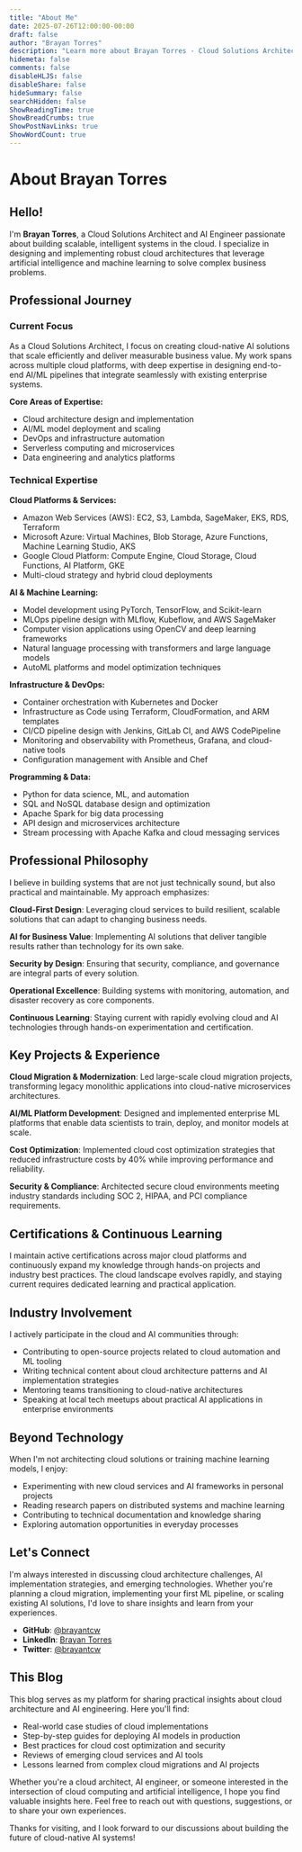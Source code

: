 ```yaml
---
title: "About Me"
date: 2025-07-26T12:00:00-00:00
draft: false
author: "Brayan Torres"
description: "Learn more about Brayan Torres - Cloud Solutions Architect and AI Engineer"
hidemeta: false
comments: false
disableHLJS: false
disableShare: false
hideSummary: false
searchHidden: false
ShowReadingTime: true
ShowBreadCrumbs: true
ShowPostNavLinks: true
ShowWordCount: true
---
```


# About Brayan Torres

## Hello!

I'm **Brayan Torres**, a Cloud Solutions Architect and AI Engineer passionate about building scalable, intelligent systems in the cloud. I specialize in designing and implementing robust cloud architectures that leverage artificial intelligence and machine learning to solve complex business problems.

## Professional Journey

### Current Focus

As a Cloud Solutions Architect, I focus on creating cloud-native AI solutions that scale efficiently and deliver measurable business value. My work spans across multiple cloud platforms, with deep expertise in designing end-to-end AI/ML pipelines that integrate seamlessly with existing enterprise systems.

**Core Areas of Expertise:**
- Cloud architecture design and implementation
- AI/ML model deployment and scaling
- DevOps and infrastructure automation
- Serverless computing and microservices
- Data engineering and analytics platforms

### Technical Expertise

**Cloud Platforms & Services:**
- Amazon Web Services (AWS): EC2, S3, Lambda, SageMaker, EKS, RDS, Terraform
- Microsoft Azure: Virtual Machines, Blob Storage, Azure Functions, Machine Learning Studio, AKS
- Google Cloud Platform: Compute Engine, Cloud Storage, Cloud Functions, AI Platform, GKE
- Multi-cloud strategy and hybrid cloud deployments

**AI & Machine Learning:**
- Model development using PyTorch, TensorFlow, and Scikit-learn
- MLOps pipeline design with MLflow, Kubeflow, and AWS SageMaker
- Computer vision applications using OpenCV and deep learning frameworks
- Natural language processing with transformers and large language models
- AutoML platforms and model optimization techniques

**Infrastructure & DevOps:**
- Container orchestration with Kubernetes and Docker
- Infrastructure as Code using Terraform, CloudFormation, and ARM templates
- CI/CD pipeline design with Jenkins, GitLab CI, and AWS CodePipeline
- Monitoring and observability with Prometheus, Grafana, and cloud-native tools
- Configuration management with Ansible and Chef

**Programming & Data:**
- Python for data science, ML, and automation
- SQL and NoSQL database design and optimization
- Apache Spark for big data processing
- API design and microservices architecture
- Stream processing with Apache Kafka and cloud messaging services

## Professional Philosophy

I believe in building systems that are not just technically sound, but also practical and maintainable. My approach emphasizes:

**Cloud-First Design**: Leveraging cloud services to build resilient, scalable solutions that can adapt to changing business needs.

**AI for Business Value**: Implementing AI solutions that deliver tangible results rather than technology for its own sake.

**Security by Design**: Ensuring that security, compliance, and governance are integral parts of every solution.

**Operational Excellence**: Building systems with monitoring, automation, and disaster recovery as core components.

**Continuous Learning**: Staying current with rapidly evolving cloud and AI technologies through hands-on experimentation and certification.

## Key Projects & Experience

**Cloud Migration & Modernization**: Led large-scale cloud migration projects, transforming legacy monolithic applications into cloud-native microservices architectures.

**AI/ML Platform Development**: Designed and implemented enterprise ML platforms that enable data scientists to train, deploy, and monitor models at scale.

**Cost Optimization**: Implemented cloud cost optimization strategies that reduced infrastructure costs by 40% while improving performance and reliability.

**Security & Compliance**: Architected secure cloud environments meeting industry standards including SOC 2, HIPAA, and PCI compliance requirements.

## Certifications & Continuous Learning

I maintain active certifications across major cloud platforms and continuously expand my knowledge through hands-on projects and industry best practices. The cloud landscape evolves rapidly, and staying current requires dedicated learning and practical application.

## Industry Involvement

I actively participate in the cloud and AI communities through:
- Contributing to open-source projects related to cloud automation and ML tooling
- Writing technical content about cloud architecture patterns and AI implementation strategies
- Mentoring teams transitioning to cloud-native architectures
- Speaking at local tech meetups about practical AI applications in enterprise environments

## Beyond Technology

When I'm not architecting cloud solutions or training machine learning models, I enjoy:
- Experimenting with new cloud services and AI frameworks in personal projects
- Reading research papers on distributed systems and machine learning
- Contributing to technical documentation and knowledge sharing
- Exploring automation opportunities in everyday processes

## Let's Connect

I'm always interested in discussing cloud architecture challenges, AI implementation strategies, and emerging technologies. Whether you're planning a cloud migration, implementing your first ML pipeline, or scaling existing AI solutions, I'd love to share insights and learn from your experiences.

- **GitHub**: [@brayantcw](https://github.com/brayantcw)
- **LinkedIn**: [Brayan Torres](https://www.linkedin.com/in/brayan-torres-re7a9839137/)
- **Twitter**: [@brayantcw](https://twitter.com/brayantcw)

## This Blog

This blog serves as my platform for sharing practical insights about cloud architecture and AI engineering. Here you'll find:

- Real-world case studies of cloud implementations
- Step-by-step guides for deploying AI models in production
- Best practices for cloud cost optimization and security
- Reviews of emerging cloud services and AI tools
- Lessons learned from complex cloud migrations and AI projects

Whether you're a cloud architect, AI engineer, or someone interested in the intersection of cloud computing and artificial intelligence, I hope you find valuable insights here. Feel free to reach out with questions, suggestions, or to share your own experiences.

Thanks for visiting, and I look forward to our discussions about building the future of cloud-native AI systems!
